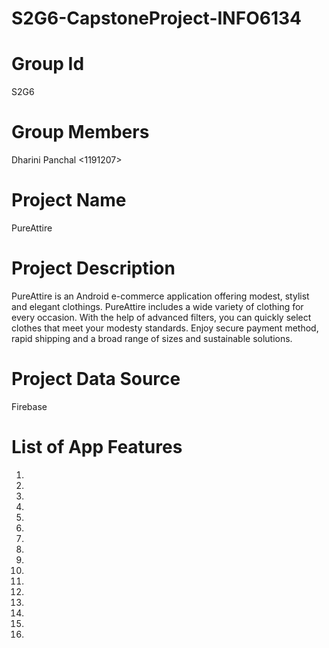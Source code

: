 # S2G6-CapstoneProject-INFO6134
# Group Id
S2G6

# Group Members
Dharini Panchal <1191207>

# Project Name
PureAttire

# Project Description
PureAttire is an Android e-commerce application offering modest, stylist and elegant clothings. PureAttire includes a wide variety of clothing for every occasion. With the help of advanced filters, you can quickly select clothes that meet your modesty standards. Enjoy secure payment method, rapid shipping and a broad range of sizes and sustainable solutions. 

# Project Data Source
Firebase

# List of App Features
1. 
2.
3.
4.
5.
6.
7.
8.
9.
10.
11.
12.
13.
14.
15.
16. 